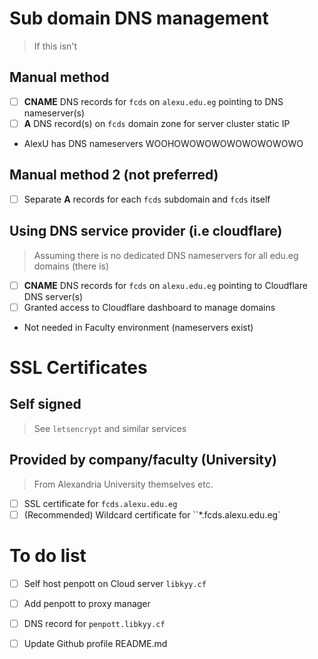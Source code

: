# Sub domain DNS management
>If this isn't 
## Manual method 
- [ ] **CNAME** DNS records for `fcds` on  `alexu.edu.eg` pointing to DNS nameserver(s)
- [ ] **A** DNS  record(s) on `fcds` domain zone for server cluster static IP
- AlexU has DNS nameservers WOOHOWOWOWOWOWOWOWOWO
## Manual method 2 (not preferred)
- [ ] Separate **A** records for each `fcds` subdomain and `fcds` itself

## Using DNS service provider (i.e cloudflare)
> Assuming there is no dedicated DNS nameservers for all edu.eg domains
> (there is)
- [ ] **CNAME** DNS records for `fcds` on  `alexu.edu.eg` pointing to Cloudflare DNS server(s)
- [ ] Granted access to Cloudflare dashboard to manage domains
- Not needed in Faculty environment (nameservers exist)

# SSL Certificates
## Self signed
> See `letsencrypt` and similar services

## Provided by company/faculty (University)
> From Alexandria University themselves etc.
- [ ]  SSL certificate for `fcds.alexu.edu.eg`
- [ ] (Recommended) Wildcard certificate for ``*.fcds.alexu.edu.eg`

# To do list
- [ ] Self host penpott on Cloud server `libkyy.cf`
- [ ] Add penpott to proxy manager
- [ ] DNS record for `penpott.libkyy.cf`
- [ ] Update Github profile README.md

